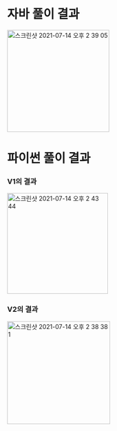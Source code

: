 # 자바 풀이 결과
<img width="237" alt="스크린샷 2021-07-14 오후 2 39 05" src="https://user-images.githubusercontent.com/42399580/125568828-bbf076b1-f1e4-426f-89cd-f9062848db82.png">

# 파이썬 풀이 결과
### V1의 결과
<img width="234" alt="스크린샷 2021-07-14 오후 2 43 44" src="https://user-images.githubusercontent.com/42399580/125569268-2aa339ea-2bfb-460e-aff5-497c042da6a3.png">

### V2의 결과
<img width="239" alt="스크린샷 2021-07-14 오후 2 38 38 1" src="https://user-images.githubusercontent.com/42399580/125568863-72411a36-50cb-447e-b226-86ab86978f14.png">
